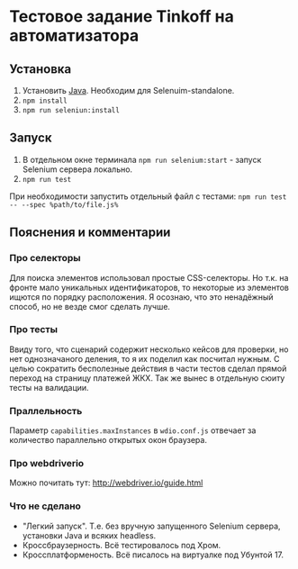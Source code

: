 # Тестовое задание Tinkoff на автоматизатора

## Установка
1) Установить [Java](https://java.com/ru/download/). Необходим для Selenuim-standalone.
2) `npm install`
3) `npm run seleniun:install`

## Запуск
1) В отдельном окне терминала `npm run selenium:start` - запуск Selenium сервера локально.
2) `npm run test`

При необходимости запустить отдельный файл с тестами: `npm run test -- --spec %path/to/file.js%`

## Пояснения и комментарии

### Про селекторы
Для поиска элементов использовал простые CSS-селекторы. 
Но т.к. на фронте мало уникальных идентификаторов, то некоторые из элементов ищются по порядку расположения. Я осознаю, что это ненадёжный способ, но не везде смог сделать лучше.

### Про тесты
Ввиду того, что сценарий содержит несколько кейсов для проверки, но нет однозначаного деления, то я их поделил как посчитал нужным. 
С целью сократить бесполезные действия в части тестов сделал прямой переход на страницу платежей ЖКХ. Так же вынес в отдельную сюиту тесты на валидации.

### Праллельность
Параметр `capabilities.maxInstances` в `wdio.conf.js` отвечает за количество параллельно открытых окон браузера.

### Про webdriverio
Можно почитать тут: http://webdriver.io/guide.html

### Что не сделано
* "Легкий запуск". Т.е. без вручную запущенного Selenium сервера, установки Java и всяких headless.
* Кроссбраузерность. Всё тестировалось под Хром.
* Кроссплатформеность. Всё писалось на виртуалке под Убунтой 17.
 

